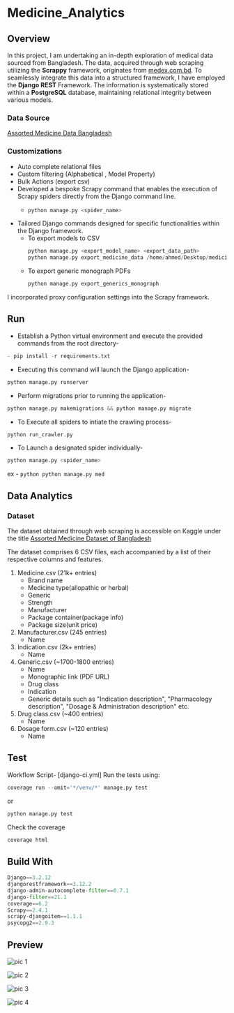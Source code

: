 # Medicine_Analytics
## Overview
In this project, I am undertaking an in-depth exploration of medical data sourced from Bangladesh. The data, acquired through web scraping utilizing the **Scrappy** framework, originates from [medex.com.bd](https://medex.com.bd/). To seamlessly integrate this data into a structured framework, I have employed the **Django REST** Framework. The information is systematically stored within a **PostgreSQL** database, maintaining relational integrity between various models.
### Data Source
[Assorted Medicine Data Bangladesh](https://www.kaggle.com/datasets/ahmedshahriarsakib/assorted-medicine-dataset-of-bangladesh)

### Customizations 
- Auto complete relational files
- Custom filtering (Alphabetical , Model Property)
- Bulk Actions (export csv)
- Developed a bespoke Scrapy command that enables the execution of Scrapy spiders directly from the Django command line.
   - ```python
     python manage.py <spider_name>
     ```
- Tailored Django commands designed for specific functionalities within the Django framework.
   - To export models to CSV
      ```python
     python manage.py <export_model_name> <export_data_path>
      python manage.py export_medicine_data /home/ahmed/Desktop/medicine_data.csv
     ```
  - To export generic monograph PDFs
    ```python
    python manage.py export_generics_monograph
    ```
I incorporated proxy configuration settings into the Scrapy framework.

## Run
- Establish a Python virtual environment and execute the provided commands from the root directory-
```python
- pip install -r requirements.txt
```
- Executing this command will launch the Django application-
```python
python manage.py runserver
```
- Perform migrations prior to running the application-
```python
python manage.py makemigrations && python manage.py migrate
```
- To Execute all spiders to intiate the crawling process-
```python
python run_crawler.py
```
- To Launch a designated spider individually-
```python
python manage.py <spider_name>
```
ex - ```python python manage.py med ```

## Data Analytics 
### Dataset
The dataset obtained through web scraping is accessible on Kaggle under the title 
[Assorted Medicine Dataset of Bangladesh](https://www.kaggle.com/datasets/ahmedshahriarsakib/assorted-medicine-dataset-of-bangladesh)

The dataset comprises 6 CSV files, each accompanied by a list of their respective columns and features.
1. Medicine.csv (21k+ entries)
   - Brand name
   - Medicine type(allopathic or herbal)
   - Generic
   - Strength
   - Manufacturer
   - Package container(package info)
   - Package size(unit price)
2. Manufacturer.csv (245 entries)
   - Name
3. Indication.csv (2k+ entries)
   - Name
4. Generic.csv (~1700-1800 entries)
   - Name
   - Monographic link (PDF URL)
   - Drug class
   - Indication
   - Generic details such as "Indication description", "Pharmacology description", "Dosage & Administration description" etc.
5. Drug class.csv (~400 entries)
   - Name
6. Dosage form.csv (~120 entries)
   - Name

## Test
Workflow Script- [django-ci.yml]
Run the tests using:
```python
coverage run --omit='*/venv/*' manage.py test
```
or 
```python
python manage.py test
```
Check the coverage
```python
coverage html
```

## Build With

```python
Django==3.2.12
djangorestframework==3.12.2
django-admin-autocomplete-filter==0.7.1
django-filter==21.1
coverage==6.2
Scrapy==2.4.1
scrapy-djangoitem==1.1.1
psycopg2==2.9.3
```
## Preview 

![pic 1](https://github.com/NAGARJX/Medicine_Analytics/assets/151472079/0214ec45-6209-45e2-a1fb-78909e10e21c)

![pic 2](https://github.com/NAGARJX/Medicine_Analytics/assets/151472079/6d6b8697-293e-49a4-9fb5-fde8abccf009)

![pic 3](https://github.com/NAGARJX/Medicine_Analytics/assets/151472079/2450c49a-dcad-4125-869a-abd370c15668)

![pic 4](https://github.com/NAGARJX/Medicine_Analytics/assets/151472079/cdc28bda-faf4-4cb5-ad4f-545b7649c57d)




